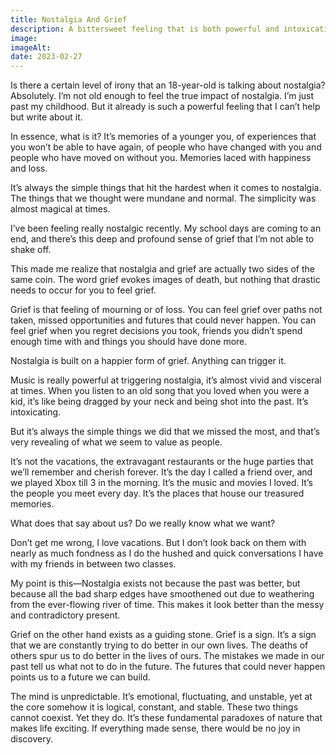 ```yaml
---
title: Nostalgia And Grief
description: A bittersweet feeling that is both powerful and intoxicating.
image: 
imageAlt: 
date: 2023-02-27
---
```

Is there a certain level of irony that an 18-year-old is talking about nostalgia? Absolutely. I’m not old enough to feel the true impact of nostalgia. I’m just past my childhood. But it already is such a powerful feeling that I can’t help but write about it.

In essence, what is it? It’s memories of a younger you, of experiences that you won’t be able to have again, of people who have changed with you and people who have moved on without you. Memories laced with happiness and loss.

It’s always the simple things that hit the hardest when it comes to nostalgia. The things that we thought were mundane and normal. The simplicity was almost magical at times.

I’ve been feeling really nostalgic recently. My school days are coming to an end, and there’s this deep and profound sense of grief that I’m not able to shake off.

This made me realize that nostalgia and grief are actually two sides of the same coin. The word grief evokes images of death, but nothing that drastic needs to occur for you to feel grief.

Grief is that feeling of mourning or of loss. You can feel grief over paths not taken, missed opportunities and futures that could never happen. You can feel grief when you regret decisions you took, friends you didn’t spend enough time with and things you should have done more.

Nostalgia is built on a happier form of grief. Anything can trigger it.

Music is really powerful at triggering nostalgia, it’s almost vivid and visceral at times. When you listen to an old song that you loved when you were a kid, it’s like being dragged by your neck and being shot into the past. It’s intoxicating.

But it’s always the simple things we did that we missed the most, and that’s very revealing of what we seem to value as people.

It’s not the vacations, the extravagant restaurants or the huge parties that we’ll remember and cherish forever. It’s the day I called a friend over, and we played Xbox till 3 in the morning. It’s the music and movies I loved. It’s the people you meet every day. It’s the places that house our treasured memories.

What does that say about us? Do we really know what we want?

Don’t get me wrong, I love vacations. But I don’t look back on them with nearly as much fondness as I do the hushed and quick conversations I have with my friends in between two classes.

My point is this—Nostalgia exists not because the past was better, but because all the bad sharp edges have smoothened out due to weathering from the ever-flowing river of time. This makes it look better than the messy and contradictory present.

Grief on the other hand exists as a guiding stone. Grief is a sign. It’s a sign that we are constantly trying to do better in our own lives. The deaths of others spur us to do better in the lives of ours. The mistakes we made in our past tell us what not to do in the future. The futures that could never happen points us to a future we can build.

The mind is unpredictable. It’s emotional, fluctuating, and unstable, yet at the core somehow it is logical, constant, and stable. These two things cannot coexist. Yet they do. It’s these fundamental paradoxes of nature that makes life exciting. If everything made sense, there would be no joy in discovery.